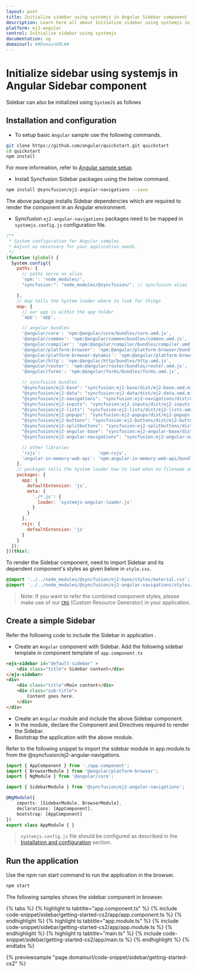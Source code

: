 ```yaml
---
layout: post
title: Initialize sidebar using systemjs in Angular Sidebar component | Syncfusion
description: Learn here all about Initialize sidebar using systemjs in Syncfusion Angular Sidebar component of Syncfusion Essential JS 2 and more.
platform: ej2-angular
control: Initialize sidebar using systemjs 
documentation: ug
domainurl: ##DomainURL##
---
```


# Initialize sidebar using systemjs in Angular Sidebar component

Sidebar can also be initialized using `SystemJS` as follows

## Installation and configuration

* To setup basic `Angular` sample use the following commands.

```sh
git clone https://github.com/angular/quickstart.git quickstart
cd quickstart
npm install
```

For more information, refer to [Angular sample setup](https://angular.io/docs/ts/latest/guide/setup.html).

* Install Syncfusion Sidebar packages using the below command.

```sh
npm install @syncfusion/ej2-angular-navigations --save
```

The above package installs Sidebar dependencies which are required to render the component in an Angular environment.

* Syncfusion `ej2-angular-navigations` packages need to be mapped in `systemjs.config.js` configuration file.

```javascript
/**
 * System configuration for Angular samples
 * Adjust as necessary for your application needs.
 */
(function (global) {
  System.config({
    paths: {
      // paths serve as alias
      'npm:': 'node_modules/',
      "syncfusion:": "node_modules/@syncfusion/", // syncfusion alias

    },
    // map tells the System loader where to look for things
    map: {
      // our app is within the app folder
      'app': 'app',

      // angular bundles
      '@angular/core': 'npm:@angular/core/bundles/core.umd.js',
      '@angular/common': 'npm:@angular/common/bundles/common.umd.js',
      '@angular/compiler': 'npm:@angular/compiler/bundles/compiler.umd.js',
      '@angular/platform-browser': 'npm:@angular/platform-browser/bundles/platform-browser.umd.js',
      '@angular/platform-browser-dynamic': 'npm:@angular/platform-browser-dynamic/bundles/platform-browser-dynamic.umd.js',
      '@angular/http': 'npm:@angular/http/bundles/http.umd.js',
      '@angular/router': 'npm:@angular/router/bundles/router.umd.js',
      '@angular/forms': 'npm:@angular/forms/bundles/forms.umd.js',

      // syncfusion bundles
      "@syncfusion/ej2-base": "syncfusion:ej2-base/dist/ej2-base.umd.min.js",
      "@syncfusion/ej2-data": "syncfusion:ej2-data/dist/ej2-data.umd.min.js",
      "@syncfusion/ej2-navigations": "syncfusion:ej2-navigations/dist/ej2-navigations.umd.min.js",
      "@syncfusion/ej2-inputs": "syncfusion:ej2-inputs/dist/ej2-inputs.umd.min.js",
      "@syncfusion/ej2-lists": "syncfusion:ej2-lists/dist/ej2-lists.umd.min.js",
      "@syncfusion/ej2-popups": "syncfusion:ej2-popups/dist/ej2-popups.umd.min.js",
      "@syncfusion/ej2-buttons": "syncfusion:ej2-buttons/dist/ej2-buttons.umd.min.js",
      "@syncfusion/ej2-splitbuttons": "syncfusion:ej2-splitbuttons/dist/ej2-splitbuttons.umd.min.js",
      "@syncfusion/ej2-angular-base": "syncfusion:ej2-angular-base/dist/ej2-angular-base.umd.min.js",
      "@syncfusion/ej2-angular-navigations": "syncfusion:ej2-angular-navigations/dist/ej2-angular-navigations.umd.min.js",

      // other libraries
      'rxjs':                      'npm:rxjs',
      'angular-in-memory-web-api': 'npm:angular-in-memory-web-api/bundles/in-memory-web-api.umd.js'
    },
    // packages tells the System loader how to load when no filename and/or no extension
    packages: {
      app: {
        defaultExtension: 'js',
        meta: {
          './*.js': {
            loader: 'systemjs-angular-loader.js'
          }
        }
      },
      rxjs: {
        defaultExtension: 'js'
      }
    }
  });
})(this);
```

To render the Sidebar component, need to import Sidebar and its dependent component's styles as given below in `style.css`.

```css
@import '../../node_modules/@syncfusion/ej2-base/styles/material.css';
@import '../../node_modules/@syncfusion/ej2-angular-navigations/styles/material.css';
```

>Note: If you want to refer the combined component styles,
please make use of our [`CRG`](https://crg.syncfusion.com/) (Custom Resource Generator) in your application.

## Create a simple Sidebar

Refer the following code to include the Sidebar in application .

* Create an `Angular` component with Sidebar. Add the following sidebar template in component template of
`app.component.ts`

```HTML
<ejs-sidebar id="default-sidebar" >
    <div class="title"> Sidebar content</div>
</ejs-sidebar>
<div>
    <div class="title">Main content</div>
    <div class="sub-title">
        Content goes here.
    </div>
</div>
```

* Create an `Angular` module and include the above Sidebar component.
* In the module, declare the Component and Directives required to render the Sidebar.
* Bootstrap the application with the above module.

Refer to the following snippet to import the sidebar module in app.module.ts from the @syncfusion/ej2-angular-navigations.

```Typescript
import { AppComponent } from './app.component';
import { BrowserModule } from '@angular/platform-browser';
import { NgModule } from '@angular/core';

import { SidebarModule } from '@syncfusion/ej2-angular-navigations';

@NgModule({
    imports: [SidebarModule, BrowserModule],
    declarations: [AppComponent],
    bootstrap: [AppComponent]
})
export class AppModule { }
```

> `systemjs.config.js` file should be configured as described in the [Installation and configuration](#installation-and-configuration) section.

## Run the application

Use the npm run start command to run the application in the browser.

```sh
npm start
```

The following samples shows the sidebar component in browser.

{% tabs %}
{% highlight ts tabtitle="app.component.ts" %}
{% include code-snippet/sidebar/getting-started-cs2/app/app.component.ts %}
{% endhighlight %}
{% highlight ts tabtitle="app.module.ts" %}
{% include code-snippet/sidebar/getting-started-cs2/app/app.module.ts %}
{% endhighlight %}
{% highlight ts tabtitle="main.ts" %}
{% include code-snippet/sidebar/getting-started-cs2/app/main.ts %}
{% endhighlight %}
{% endtabs %}
  
{% previewsample "page.domainurl/code-snippet/sidebar/getting-started-cs2" %}
